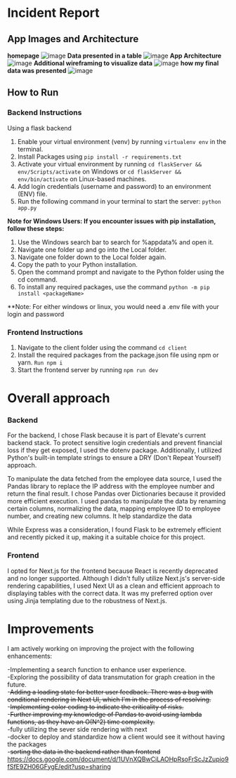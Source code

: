 # Incident Report 

## App Images and Architecture

**homepage**
![image](https://github.com/SamLamElectrician/IncidentsReport/assets/99058689/923c0e00-f349-4319-83bb-0c3e13cfc6ba)
**Data presented in a table**
![image](https://github.com/SamLamElectrician/IncidentsReport/assets/99058689/1500dca6-166f-4263-89ac-47fabc51741f)
**App Architecture**
![image](https://github.com/SamLamElectrician/IncidentsReport/assets/99058689/fbaef011-6f1a-4e45-a38b-436b86db0147)
**Additional wireframing to visualize data**
![image](https://github.com/SamLamElectrician/IncidentsReport/assets/99058689/9daea58f-9156-4d13-8b44-1be0795d958e)
**how my final data was presented**
![image](https://github.com/SamLamElectrician/IncidentsReport/assets/99058689/e09b7256-90fd-44d0-8cdc-39508a133e22)





## How to Run

### Backend Instructions

Using a flask backend<br />
 
1. Enable your virtual environment (venv) by running `virtualenv env` in the terminal.<br /> 
2. Install Packages using `pip install -r requirements.txt`
3. Activate your virtual environment by running `cd flaskServer && env/Scripts/activate` on Windows or `cd flaskServer && env/bin/activate` on Linux-based machines.<br />
4. Add login credentials (username and password) to an environment (ENV) file.<br /> 
5. Run the following command in your terminal to start the server: `python app.py`<br />

**Note for Windows Users: If you encounter issues with pip installation, follow these steps:**

1. Use the Windows search bar to search for %appdata% and open it.
2. Navigate one folder up and go into the Local folder.
3. Navigate one folder down to the Local folder again.
4. Copy the path to your Python installation.
5. Open the command prompt and navigate to the Python folder using the cd command.
6. To install any required packages, use the command `python -m pip install <packageName>`

**Note: For either windows or linux, you would need a .env file with your login and password

### Frontend Instructions

1. Navigate to the client folder using the command `cd client`
2. Install the required packages from the package.json file using npm or yarn. `Run npm i`
3. Start the frontend server by running `npm run dev`

# Overall approach

### Backend

For the backend, I chose Flask because it is part of Elevate's current backend stack. To protect sensitive login credentials and prevent financial loss if they get exposed, I used the dotenv package. Additionally, I utilized Python's built-in template strings to ensure a DRY (Don't Repeat Yourself) approach.

To manipulate the data fetched from the employee data source, I used the Pandas library to replace the IP address with the employee number and return the final result. I chose Pandas over Dictionaries because it provided more efficient execution. I used pandas to manipulate the data by renaming certain columns, normalizing the data, mapping employee ID to employee number, and creating new columns. It help standardize the data

While Express was a consideration, I found Flask to be extremely efficient and recently picked it up, making it a suitable choice for this project.

### Frontend

I opted for Next.js for the frontend because React is recently deprecated and no longer supported. Although I didn't fully utilize Next.js's server-side rendering capabilities, I used Next UI as a clean and efficient approach to displaying tables with the correct data. It was my preferred option over using Jinja templating due to the robustness of Next.js. 

# Improvements

I am actively working on improving the project with the following enhancements:

-Implementing a search function to enhance user experience.<br />
-Exploring the possibility of data transmutation for graph creation in the future.<br /> -~~Adding a loading state for better user feedback. There was a bug with conditional rendering in Next UI, which I'm in the process of resolving.~~<br /> -~~Implementing color coding to indicate the criticality of risks.~~<br />
-~~Further improving my knowledge of Pandas to avoid using lambda functions, as they have an O(N^2) time complexity.~~ <br />
-fully utilizing the sever side rendering with next<br />
-docker to deploy and standardize how a client would see it without having the packages<br />
-~~sorting the data in the backend rather than frontend~~<br />
https://docs.google.com/document/d/1UVnXQBwCiLAOHpRsoFrScJzZupio9fSfE9ZH06GFygE/edit?usp=sharing
